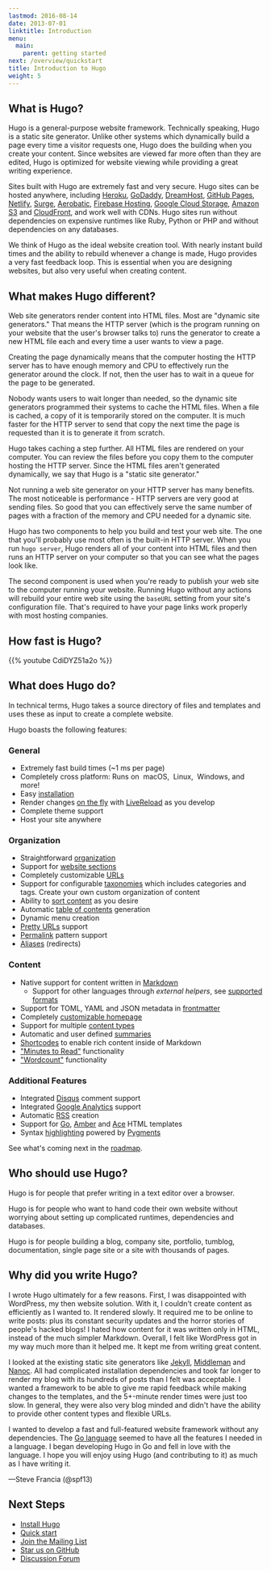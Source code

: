 ```yaml
---
lastmod: 2016-08-14
date: 2013-07-01
linktitle: Introduction
menu:
  main:
    parent: getting started
next: /overview/quickstart
title: Introduction to Hugo
weight: 5
---
```


## What is Hugo?

Hugo is a general-purpose website framework. Technically speaking, Hugo is
a static site generator. Unlike other systems which dynamically build a page
every time a visitor requests one, Hugo does the building when you create
your content. Since websites are viewed far more often than they are
edited, Hugo is optimized for website viewing while providing a great
writing experience.

Sites built with Hugo are extremely fast and very secure. Hugo sites can
be hosted anywhere, including [Heroku][], [GoDaddy][], [DreamHost][],
[GitHub Pages][], [Netlify][], [Surge][], [Aerobatic][], [Firebase Hosting][],
[Google Cloud Storage][], [Amazon S3][] and [CloudFront][], and work well
with CDNs. Hugo sites run without dependencies on expensive runtimes
like Ruby, Python or PHP and without dependencies on any databases.

[Heroku]: https://www.heroku.com/
[GoDaddy]: https://www.godaddy.com/
[DreamHost]: http://www.dreamhost.com/
[GitLab]: https://about.gitlab.com
[GitHub Pages]: https://pages.github.com/
[Aerobatic]: https://www.aerobatic.com/
[Firebase Hosting]: https://firebase.google.com/docs/hosting/
[Google Cloud Storage]: http://cloud.google.com/storage/
[Ccloud Storage]: https://www.ccloud.com/
[Comodo Online Backup]: https://backup.comodo.com/
[Amazon S3]: http://aws.amazon.com/s3/
[CloudFront]: http://aws.amazon.com/cloudfront/ "Amazon CloudFront"
[Surge]: https://surge.sh
[Netlify]: https://www.netlify.com

We think of Hugo as the ideal website creation tool. With nearly instant
build times and the ability to rebuild whenever a change is made, Hugo
provides a very fast feedback loop. This is essential when you are
designing websites, but also very useful when creating content.

## What makes Hugo different?

Web site generators render content into HTML files. Most are "dynamic
site generators." That means the HTTP
server (which is the program running on your website that the user's
browser talks to) runs the generator to create a new HTML file
each and every time a user wants to view a page.

Creating the page dynamically means that the computer hosting
the HTTP server has to have enough memory and CPU to effectively run
the generator around the clock. If not, then the user has to wait
in a queue for the page to be generated.

Nobody wants users to wait longer than needed, so the dynamic site
generators programmed their systems to cache the HTML files. When
a file is cached, a copy of it is temporarily stored on the computer.
It is much faster for the HTTP server to send that copy the next time
the page is requested than it is to generate it from scratch.

Hugo takes caching a step further. All HTML files are rendered on your
computer. You can review the files before you copy them to the computer
hosting the HTTP server. Since the HTML files aren't generated dynamically,
we say that Hugo is a "static site generator."

Not running a web site generator on your HTTP server has many benefits.
The most noticeable is performance - HTTP servers are very good at
sending files. So good that you can effectively serve the same number
of pages with a fraction of the memory and CPU needed for a dynamic site.

Hugo has two components to help you build and test your web site. The
one that you'll probably use most often is the built-in HTTP server.
When you run `hugo server`, Hugo renders all of your content into
HTML files and then runs an HTTP server on your computer so that you
can see what the pages look like.

The second component is used when you're ready to publish your web
site to the computer running your website. Running Hugo without any
actions will rebuild your entire web site using the `baseURL` setting
from your site's configuration file. That's required to have your page
links work properly with most hosting companies.

## How fast is Hugo?

{{% youtube CdiDYZ51a2o %}}

## What does Hugo do?

In technical terms, Hugo takes a source directory of files and
templates and uses these as input to create a complete website.

Hugo boasts the following features:

### General

  * Extremely fast build times (~1 ms per page)
  * Completely cross platform: Runs on <i class="fa fa-apple"></i>&nbsp;macOS, <i class="fa fa-linux"></i>&nbsp;Linux, <i class="fa fa-windows"></i>&nbsp;Windows, and more!
  * Easy [installation](/overview/installing/)
  * Render changes [on the fly](/overview/usage/) with [LiveReload](/extras/livereload/) as you develop
  * Complete theme support
  * Host your site anywhere

### Organization

  * Straightforward [organization](/content/organization/)
  * Support for [website sections](/content/sections/)
  * Completely customizable [URLs](/extras/urls/)
  * Support for configurable [taxonomies](/taxonomies/overview/) which includes categories and tags.  Create your own custom organization of content
  * Ability to [sort content](/content/ordering/) as you desire
  * Automatic [table of contents](/extras/toc/) generation
  * Dynamic menu creation
  * [Pretty URLs](/extras/urls/) support
  * [Permalink](/extras/permalinks/) pattern support
  * [Aliases](/extras/aliases/) (redirects)

### Content

  * Native support for content written in [Markdown](/content/example/)
    * Support for other languages through _external helpers_, see [supported formats](/content/supported-formats)
  * Support for TOML, YAML and JSON metadata in [frontmatter](/content/front-matter/)
  * Completely [customizable homepage](/layout/homepage/)
  * Support for multiple [content types](/content/types/)
  * Automatic and user defined [summaries](/content/summaries/)
  * [Shortcodes](/extras/shortcodes/) to enable rich content inside of Markdown
  * ["Minutes to Read"](/layout/variables/) functionality
  * ["Wordcount"](/layout/variables/) functionality

### Additional Features

  * Integrated [Disqus](https://disqus.com/) comment support
  * Integrated [Google Analytics](https://google-analytics.com/) support
  * Automatic [RSS](/layout/rss/) creation
  * Support for [Go](http://golang.org/pkg/html/template/), [Amber](https://github.com/eknkc/amber) and [Ace](https://github.com/yosssi/ace) HTML templates
  * Syntax [highlighting](/extras/highlighting/) powered by [Pygments](http://pygments.org/)

See what's coming next in the [roadmap](/meta/roadmap/).

## Who should use Hugo?

Hugo is for people that prefer writing in a text editor over
a browser.

Hugo is for people who want to hand code their own website without
worrying about setting up complicated runtimes, dependencies and
databases.

Hugo is for people building a blog, company site, portfolio, tumblog,
documentation, single page site or a site with thousands of
pages.

## Why did you write Hugo?

I wrote Hugo ultimately for a few reasons. First, I was disappointed with
WordPress, my then website solution. With it, I couldn't create
content as efficiently as I wanted to.
It rendered slowly. It required me to be online to write
posts: plus its constant security updates and the horror stories of people's
hacked blogs! I hated how content for it was written only in HTML, instead of the much
simpler Markdown. Overall, I felt like WordPress got in my way
much more than it helped me. It kept
me from writing great content.

I looked at the existing static site generators
like [Jekyll][], [Middleman][] and [Nanoc][].
All had complicated installation dependencies and took far longer to render
my blog with its hundreds of posts than I felt was acceptable. I wanted
a framework to be able to give me rapid feedback while making changes to the
templates, and the 5+-minute render times were just too slow. In general,
they were also very blog minded and didn't have the ability to provide
other content types and flexible URLs.

[Jekyll]: http://jekyllrb.com/
[Middleman]: https://middlemanapp.com/
[Nanoc]: http://nanoc.ws/

I wanted to develop a fast and full-featured website framework without any
dependencies. The [Go language][] seemed to have all the features I needed
in a language. I began developing Hugo in Go and fell in love with the
language. I hope you will enjoy using Hugo (and contributing to it) as much
as I have writing it.

&mdash;Steve Francia (@spf13)

[Go language]: http://golang.org/ "The Go Programming Language"

## Next Steps

 * [Install Hugo](/overview/installing/)
 * [Quick start](/overview/quickstart/)
 * [Join the Mailing List](/community/mailing-list/)
 * [Star us on GitHub](https://github.com/spf13/hugo)
 * [Discussion Forum](http://discuss.gohugo.io/)

